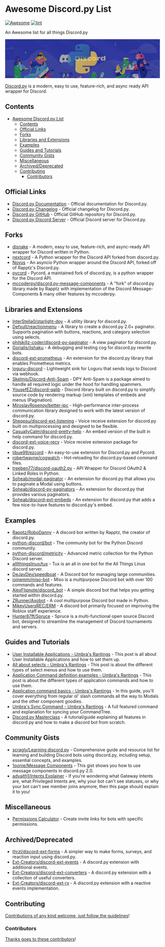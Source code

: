 <!-- title -->

<!--lint ignore no-dead-urls-->
<!--lint disable awesome-heading-->
# Awesome Discord.py List

[![Awesome](https://awesome.re/badge.svg)](https://awesome.re) [![lint](https://github.com/kzndotsh/awesome-discordpy/actions/workflows/lint.yaml/badge.svg)](https://github.com/kzndotsh/awesome-discordpy/actions/workflows/lint.yaml)

<!-- subtitle -->

An Awesome list for all things Discord.py

<!-- image -->

![Discord.py Logo](assets/banner.png)

<!-- description -->

[Discord.py](https://discordpy.readthedocs.io/en/stable/) is a modern, easy to use, feature-rich, and async ready API wrapper for Discord.

<!-- TOC -->

## Contents

<!--lint disable awesome-toc-->
- [Awesome Discord.py List](#awesome-discordpy-list)
  - [Contents](#contents)
  - [Official Links](#official-links)
  - [Forks](#forks)
  - [Libraries and Extensions](#libraries-and-extensions)
  - [Examples](#examples)
  - [Guides and Tutorials](#guides-and-tutorials)
  - [Community Gists](#community-gists)
  - [Miscellaneous](#miscellaneous)
  - [Archived/Deprecated](#archiveddeprecated)
  - [Contributing](#contributing)
    - [Contributors](#contributors)

<!-- CONTENT -->

## Official Links

- [Discord.py Documentation](https://discordpy.readthedocs.io/en/latest/) - Official documentation for Discord.py.
- [Discord.py Changelog](https://discordpy.readthedocs.io/en/latest/whats_new.html) - Official changelog for Discord.py.
- [Discord.py GitHub](https://github.com/Rapptz/discord.py) - Official GitHub repository for Discord.py.
- [Discord.py Discord Server](https://discord.gg/dpy) - Official Discord server for Discord.py.

## Forks

- [disnake](https://github.com/DisnakeDev/disnake) - A modern, easy to use, feature-rich, and async-ready API wrapper for Discord written in Python.
- [nextcord](https://github.com/nextcord/nextcord) - A Python wrapper for the Discord API forked from discord.py.
- [Novus](https://github.com/Voxel-Fox-Ltd/Novus) - An asyncio Python wrapper around the Discord API, forked off of Rapptz's Discord.py.
- [pycord](https://github.com/Pycord-Development/pycord) - Pycord, a maintained fork of discord.py, is a python wrapper for the Discord API.
- [mccoderpy/discord.py-message-components](https://github.com/mccoderpy/discord.py-message-components) - A "fork" of discord.py library made by Rapptz with implementation of the Discord Message-Components & many other features by mccoderpy.

## Libraries and Extensions

- [InterStella0/starlight-dpy](https://github.com/InterStella0/starlight-dpy) - A utility library for discord.py.
- [Defxult/reactionmenu](https://github.com/Defxult/reactionmenu) - A library to create a discord.py 2.0+ paginator. Supports pagination with buttons, reactions, and category selection using selects.
- [philskillz-coder/discord-py-paginator](https://github.com/philskillz-coder/discord-py-paginator) - A view paginator for discord.py.
- [Gorialis/jishaku](https://github.com/Gorialis/jishaku) - A debugging and testing cog for discord.py rewrite bots.
- [discord-ext-prometheus](https://pypi.org/project/discord-ext-prometheus/) - An extension for the discord.py library that enables Prometheus metrics.
- [loguru-discord](https://pypi.org/project/loguru-discord/) - Lightweight sink for Loguru that sends logs to Discord via webhook.
- [Skelmis/Discord-Anti-Spam](https://github.com/Skelmis/Discord-Anti-Spam) - DPY Anti-Spam is a package aimed to handle all required logic under the hood for handling spammers.
- [YousefEZ/discord-qalib](https://github.com/YousefEZ/discord-qalib) - Discord library built on discord.py to simplify source code by rendering markup (xml) templates of embeds and menus (Pagination).
- [MiroslavRosenov/better-ipc](https://github.com/MiroslavRosenov/better-ipc) - High-performance inter-process communication library designed to work with the latest version of discord.py.
- [Sheppsu/discord-ext-listening](https://github.com/Sheppsu/discord-ext-listening) - Voice receive extension for discord.py built on multiprocessing and designed to be flexible.
- [CasuallyCalm/discord-pretty-help](https://github.com/CasuallyCalm/discord-pretty-help) - An embed version of the built in help command for discord.py.
- [discord-ext-voice-recv](https://github.com/imayhaveborkedit/discord-ext-voice-recv) - Voice receive extension package for discord.py.
- [tibue99/ezcord](https://github.com/tibue99/ezcord) - An easy-to-use extension for Discord.py and Pycord.
- [robertwayne/cogwatch](https://github.com/robertwayne/cogwatch) - Hot-reloading for discord.py-based command files.
- [treeben77/discord-oauth2.py](https://github.com/treeben77/discord-oauth2.py) - API Wrapper for Discord OAuth2 & Linked Roles in Python.
- [Soheab/modal-paginator](https://github.com/Soheab/modal-paginator) - An extension for discord.py that allows you to paginate a Modal using buttons.
- [Soheab/discord-py-paginators](https://github.com/Soheab/discord-py-paginators) - An extension for discord.py that provides various paginators.
- [Soheab/discord-ext-embeds](https://github.com/Soheab/discord-ext-embeds) - An extension for discord.py that adds a few nice-to-have features to discord.py's embed.

## Examples

- [Rapptz/RoboDanny](https://github.com/Rapptz/RoboDanny) - A discord bot written by Rapptz, the creator of discord.py.
- [python-discord/bot](https://github.com/python-discord/bot) - The community bot for the Python Discord community.
- [python-discord/metricity](https://github.com/python-discord/metricity) - Advanced metric collection for the Python Discord server.
- [alllthingslinux/tux](https://github.com/allthingslinux/tux) - Tux is an all in one bot for the All Things Linux discord server.
- [DeJayDev/speedboat](https://github.com/DeJayDev/speedboat) - A Discord bot for managing large communities.
- [joinemm/miso-bot](https://github.com/joinemm/miso-bot) - Miso is a multipurpose Discord bot with over 100 commands and features.
- [AlexFlipnote/discord_bot](https://github.com/AlexFlipnote/discord_bot.py) - A simple discord bot that helps you getting started within discord.py.
- [ZRunner/Axobot](https://github.com/ZRunner/Axobot) - A cool multipurpose Discord bot made in Python.
- [MikeyUsersREC/ERM](https://github.com/MikeyUsersREC/ERM) - A discord bot primarily focused on improving the Roblox staff experience.
- [Hunter87ff/Spruce](https://github.com/Hunter87ff/Spruce) - Spruce is a multi-functional open source Discord bot, designed to streamline the management of Discord tournaments and servers.

## Guides and Tutorials

- [User Installable Applications - Umbra's Rantings](https://about.abstractumbra.dev/discord.py/2024/04/11/user-installable-applications.html) - This post is all about User Installable Applications and how to set them up.
- [All about selects - Umbra's Rantings](https://about.abstractumbra.dev/discord.py/2023/09/25/selects.html) - This post is about the different types of select menus and how to use them.
- [Application Command definition examples - Umbra's Rantings](https://about.abstractumbra.dev/discord.py/2023/01/30/app-command-examples.html) - This post is about the different types of application commands and how to use them.
- [Application command basics - Umbra's Rantings](https://about.abstractumbra.dev/discord.py/2023/01/30/app-command-basics.html) - In this guide, you'll cover everything from regular ol' slash commands all the way to Modals and the other component goodies.
- [Umbra's Sync Command - Umbra's Rantings](https://about.abstractumbra.dev/discord.py/2023/01/29/sync-command-example.html) - A full featured command and explanation for syncing your CommandTree.
- [Discord.py Masterclass](https://fallendeity.github.io/discord.py-masterclass/) - A tutorial/guide explaining all features in discord.py and how to make a discord bot from scratch.

## Community Gists

- [scragly/Learning discord.py](https://gist.github.com/scragly/095b5278a354d46e86f02d643fc3d64b) - Comprehensive guide and resource list for learning and building Discord bots using discord.py, including setup, essential concepts, and examples.
- [1oonie/Message Components](https://gist.github.com/1oonie/500eafdad0aaf278b94c612764688976) - This gist shows you how to use message components in discord.py 2.0.
- [advaith1/Intents Explainer](https://gist.github.com/advaith1/e69bcc1cdd6d0087322734451f15aa2f) - If you're wondering what Gateway Intents are, what Privileged Intents are, why your bot can't see statuses, or why your bot can't see member joins anymore, then this page should explain it to you!

## Miscellaneous

- [Permissions Calculator](https://discordapi.com/permissions.html) - Create invite links for bots with specific permissions.

## Archived/Deprecated

- [thrzl/discord-ext-forms](https://github.com/thrzl/discord-ext-forms) - A simpler way to make forms, surveys, and reaction input using discord.py.
- [Ext-Creators/discord-ext-events](https://github.com/Ext-Creators/discord-ext-events) - A discord.py extension with additional events.
- [Ext-Creators/discord-ext-converters](https://github.com/Ext-Creators/discord-ext-converters) - A discord.py extension with a collection of useful converters.
- [Ext-Creators/discord-ext-rx](https://github.com/Ext-Creators/discord-ext-rx) - A discord.py extension with a reactive events implementation.

<!-- END CONTENT -->

## Contributing

[Contributions of any kind welcome, just follow the guidelines](contributing.md)!

### Contributors

[Thanks goes to these contributors](https://github.com/kzndotsh/awesome-discordpy/graphs/contributors)!
